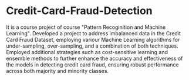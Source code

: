 # Credit-Card-Fraud-Detection

It is a course project of course "Pattern Recoginition and Machine Learning".
Developed a project to address imbalanced data in the Credit Card Fraud Dataset, employing variour Machine Learning algorithms for under-sampling, over-sampling, and a combination of both techniques.
Employed additional strategies such as cost-sensitive learning and ensemble methods to further enhance the accuracy and effectiveness of the models in detecting credit card fraud, ensuring robust performance across both majority and minority classes.
